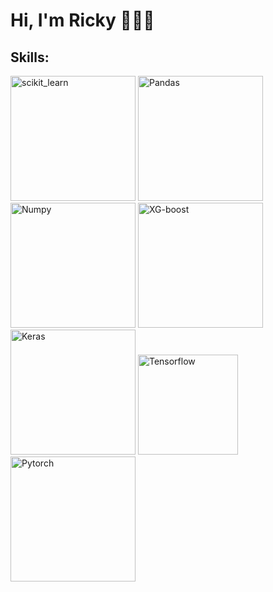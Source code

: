 # Hi, I'm Ricky 👋👨‍💻

## Skills:
<img src="https://images.g2crowd.com/uploads/product/image/social_landscape/social_landscape_77c883b19775c25838d2055fc2e7387e/scikit-learn.png" alt="scikit_learn" width="200"/> <img src="https://upload.wikimedia.org/wikipedia/commons/thumb/e/ed/Pandas_logo.svg/1200px-Pandas_logo.svg.png" alt="Pandas" width="200"/> <img src="https://upload.wikimedia.org/wikipedia/commons/3/31/NumPy_logo_2020.svg" alt="Numpy" width="200"/> <img src="https://upload.wikimedia.org/wikipedia/commons/6/69/XGBoost_logo.png" alt="XG-boost" width="200"/> <img src="https://keras.io/img/logo.png" alt="Keras" width="200"/>  <img src="https://upload.wikimedia.org/wikipedia/commons/thumb/1/11/TensorFlowLogo.svg/1200px-TensorFlowLogo.svg.png" alt="Tensorflow" width="160"/> <img src="https://pytorch.org/tutorials/_static/img/thumbnails/cropped/Introduction-to-TorchScript.png" alt="Pytorch" width="200"/> 
